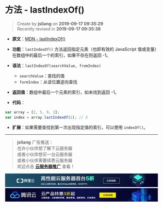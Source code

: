方法 - lastIndexOf()
===

> Create by **jsliang** on **2019-09-17 09:35:29**  
> Recently revised in **2019-09-17 09:35:38**

* **原文**：[MDN - lastIndexOf()](https://developer.mozilla.org/zh-CN/docs/Web/JavaScript/Reference/Global_Objects/Array/lastIndexOf)

* **功能**：`lastIndexOf()` 方法返回指定元素（也即有效的 JavaScript 值或变量）在数组中的最后一个的索引，如果不存在则返回 -1。

* **语法**：`lastIndexOf(searchValue, fromIndex)`
  * `searchValue`：查找的值
  * `formIndex`：从该位置逆向查找

* **返回值**：数组中最后一个元素的索引，如未找到返回 -1。

* **代码**：

```js
var array = [2, 5, 9, 2];
var index = array.lastIndexOf(2); // 3
```

* **扩展**：如果需要查找到第一次出现指定值的索引，可以使用 `indexOf()`。

---

> **jsliang** 广告推送：  
> 也许小伙伴想了解下云服务器  
> 或者小伙伴想买一台云服务器  
> 或者小伙伴需要续费云服务器  
> 欢迎点击 **[云服务器推广](https://github.com/LiangJunrong/document-library/blob/master/other-library/Monologue/%E7%A8%B3%E9%A3%9F%E8%89%B0%E9%9A%BE.md)** 查看！

[![图](../../../../public-repertory/img/z-small-seek-ali-3.jpg)](https://promotion.aliyun.com/ntms/act/qwbk.html?userCode=w7hismrh)
[![图](../../../../public-repertory/img/z-small-seek-tencent-2.jpg)](https://cloud.tencent.com/redirect.php?redirect=1014&cps_key=49f647c99fce1a9f0b4e1eeb1be484c9&from=console)

